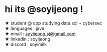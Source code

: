 # hi its @soyijeong !
★ student @ cpp studying data sci + cybersec  
★ languages : java  
★ email : soyijeong.sj@gmail.com<br>
★ linkedin : soyijeong  
★ discord : soyimilk  
